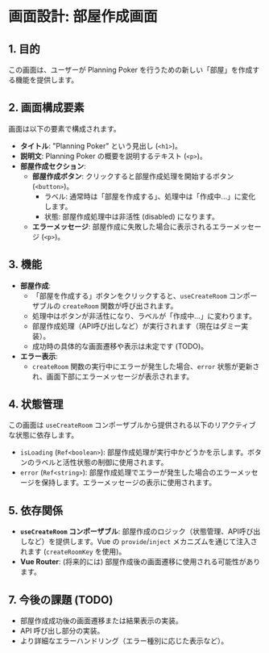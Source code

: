 # 画面設計: 部屋作成画面

## 1. 目的

この画面は、ユーザーが Planning Poker を行うための新しい「部屋」を作成する機能を提供します。

## 2. 画面構成要素

画面は以下の要素で構成されます。

- **タイトル**: "Planning Poker" という見出し (`<h1>`)。
- **説明文**: Planning Poker の概要を説明するテキスト (`<p>`)。
- **部屋作成セクション**:
  - **部屋作成ボタン**: クリックすると部屋作成処理を開始するボタン (`<button>`)。
    - ラベル: 通常時は「部屋を作成する」、処理中は「作成中...」に変化します。
    - 状態: 部屋作成処理中は非活性 (disabled) になります。
  - **エラーメッセージ**: 部屋作成に失敗した場合に表示されるエラーメッセージ (`<p>`)。

## 3. 機能

- **部屋作成**:
  - 「部屋を作成する」ボタンをクリックすると、`useCreateRoom` コンポーザブルの `createRoom` 関数が呼び出されます。
  - 処理中はボタンが非活性になり、ラベルが「作成中...」に変わります。
  - 部屋作成処理（API呼び出しなど）が実行されます（現在はダミー実装）。
  - 成功時の具体的な画面遷移や表示は未定です (TODO)。
- **エラー表示**:
  - `createRoom` 関数の実行中にエラーが発生した場合、`error` 状態が更新され、画面下部にエラーメッセージが表示されます。

## 4. 状態管理

この画面は `useCreateRoom` コンポーザブルから提供される以下のリアクティブな状態に依存します。

- `isLoading` (`Ref<boolean>`): 部屋作成処理が実行中かどうかを示します。ボタンのラベルと活性状態の制御に使用されます。
- `error` (`Ref<string>`): 部屋作成処理でエラーが発生した場合のエラーメッセージを保持します。エラーメッセージの表示に使用されます。

## 5. 依存関係

- **`useCreateRoom` コンポーザブル**: 部屋作成のロジック（状態管理、API呼び出しなど）を提供します。Vue の `provide`/`inject` メカニズムを通じて注入されます (`createRoomKey` を使用)。
- **Vue Router**: (将来的には) 部屋作成後の画面遷移に使用される可能性があります。

## 7. 今後の課題 (TODO)

- 部屋作成成功後の画面遷移または結果表示の実装。
- API 呼び出し部分の実装。
- より詳細なエラーハンドリング（エラー種別に応じた表示など）。

